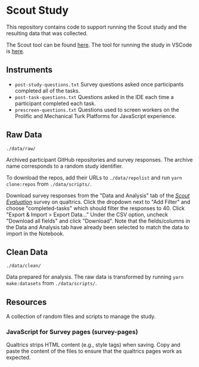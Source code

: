 # Scout Study 

This repository contains code to support running the Scout study and the resulting data that was collected.

The Scout tool can be found [here]().
The tool for running the study in VSCode is [here]().


## Instruments

- `post-study-questions.txt` Survey questions asked once participants completed all of the tasks.
- `post-task-questions.txt` Questions asked in the IDE each time a participant completed each task.
- `prescreen-questions.txt` Questions used to screen workers on the Prolific and Mechanical Turk Platforms for JavaScript experience.

## Raw Data

`./data/raw/`

Archived participant GitHub repositories and survey responses.
The archive name corresponds to a random study identifier.

To download the repos, add their URLs to `./data/repolist` and run `yarn clone:repos` from `./data/scripts/`.

Download survey responses from the "Data and Analysis" tab of the [_Scout Evaluation_](https://ubc.yul1.qualtrics.com/responses/#/surveys/SV_29vvq6zg3DIivmS) survey on qualtrics. Click the dropdown next to "Add Filter" and choose "completed-tasks" which should filter the responses to 40. Click "Export & Import > Export Data..." Under the CSV option, uncheck "Download all fields" and click "Download". Note that the fields/columns in the Data and Analysis tab have already been selected to match the data to import in the Notebook. 


## Clean Data

`./data/clean/`

Data prepared for analysis.
The raw data is transformed by running `yarn make:datasets` from `./data/scripts/`. 


## Resources

A collection of random files and scripts to manage the study.


### JavaScript for Survey pages (survey-pages)

Qualtrics strips HTML content (e.g., style tags) when saving.
Copy and paste the content of the files to ensure that the qualtrics pages work as expected.
